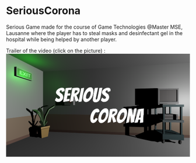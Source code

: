 # SeriousCorona
Serious Game made for the course of Game Technologies @Master MSE, Lausanne where the player has to steal masks and desinfectant gel in the hospital while being helped by another player.

Trailer of the video (click on the picture) : 
[![Video trailer](/Assets/title.png)](https://www.youtube.com/watch?v=v=cmseka7chzA)
